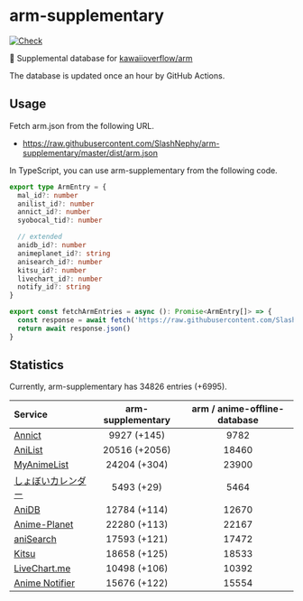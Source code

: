 # arm-supplementary

[![Check](https://github.com/SlashNephy/arm-supplementary/actions/workflows/check-node.yml/badge.svg)](https://github.com/SlashNephy/arm-supplementary/actions/workflows/check-node.yml)

💊 Supplemental database for [kawaiioverflow/arm](https://github.com/kawaiioverflow/arm)

The database is updated once an hour by GitHub Actions.

## Usage

Fetch arm.json from the following URL.

- https://raw.githubusercontent.com/SlashNephy/arm-supplementary/master/dist/arm.json

In TypeScript, you can use arm-supplementary from the following code.

```TypeScript
export type ArmEntry = {
  mal_id?: number
  anilist_id?: number
  annict_id?: number
  syobocal_tid?: number

  // extended
  anidb_id?: number
  animeplanet_id?: string
  anisearch_id?: number
  kitsu_id?: number
  livechart_id?: number
  notify_id?: string
}

export const fetchArmEntries = async (): Promise<ArmEntry[]> => {
  const response = await fetch('https://raw.githubusercontent.com/SlashNephy/arm-supplementary/master/dist/arm.json')
  return await response.json()
}
```

## Statistics

Currently, arm-supplementary has 34826 entries (+6995).

| Service                                     | arm-supplementary | arm / anime-offline-database |
| :------------------------------------------ | :---------------: | :--------------------------: |
| [Annict](https://annict.com)                |    9927 (+145)    |             9782             |
| [AniList](https://anilist.co)               |   20516 (+2056)   |            18460             |
| [MyAnimeList](https://myanimelist.net)      |   24204 (+304)    |            23900             |
| [しょぼいカレンダー](https://cal.syoboi.jp) |    5493 (+29)     |             5464             |
| [AniDB](https://anidb.net)                  |   12784 (+114)    |            12670             |
| [Anime-Planet](https://anime-planet.com)    |   22280 (+113)    |            22167             |
| [aniSearch](https://anisearch.com)          |   17593 (+121)    |            17472             |
| [Kitsu](https://kitsu.io)                   |   18658 (+125)    |            18533             |
| [LiveChart.me](https://livechart.me)        |   10498 (+106)    |            10392             |
| [Anime Notifier](https://notify.moe)        |   15676 (+122)    |            15554             |
